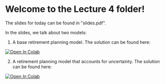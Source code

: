 # Welcome to the Lecture 4 folder!

The slides for today can be found in "slides.pdf".

In the slides, we talk about two models:

1. A base retirement planning model. The solution can be found here: 

<a target="_blank" href="https://colab.research.google.com/github/NathanDavisBarrett/ComputationalDecisionMakingCourse/blob/main/04_ModelingTechniques/RetirementPlanning_Base.ipynb">
  <img src="https://colab.research.google.com/assets/colab-badge.svg" alt="Open In Colab"/>
</a>

2. A retirement planning model that accounts for uncertainty. The solution can be found here: 

<a target="_blank" href="https://colab.research.google.com/github/NathanDavisBarrett/ComputationalDecisionMakingCourse/blob/main/04_ModelingTechniques/RetirementPlanning_TwoStage.ipynb">
  <img src="https://colab.research.google.com/assets/colab-badge.svg" alt="Open In Colab"/>
</a>